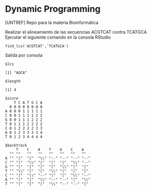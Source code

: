 # Dynamic Programming
[UNTREF] Repo para la materia Bioinformática 

Realizar el alineamiento de las secuencias ACGTCAT contra TCATGCA
Ejecutar el siguiente comando en la consola RStudio
```
find_lcs('ACGTCAT','TCATGCA')
```
Salida por consola
```
$lcs

[1] "AGCA"

$length

[1] 4

$score
    T C A T G C A
  0 0 0 0 0 0 0 0
A 0 0 0 1 1 1 1 1
C 0 0 1 1 1 1 2 2
G 0 0 1 1 1 2 2 2
T 0 1 1 1 2 2 2 2
C 0 1 2 2 2 2 3 3
A 0 1 2 3 3 3 3 4
T 0 1 2 3 4 4 4 4

$backtrack
     T    C    A    T    G    C    A   
  "" ""   ""   ""   ""   ""   ""   ""  
A "" "|"  "|"  "\\" "--" "--" "--" "--"
C "" "|"  "\\" "|"  "|"  "|"  "\\" "--"
G "" "|"  "|"  "|"  "|"  "\\" "|"  "|" 
T "" "\\" "|"  "|"  "\\" "|"  "|"  "|" 
C "" "|"  "\\" "--" "|"  "|"  "\\" "--"
A "" "|"  "|"  "\\" "--" "--" "|"  "\\"
T "" "|"  "|"  "|"  "\\" "--" "--" "|" 
```
